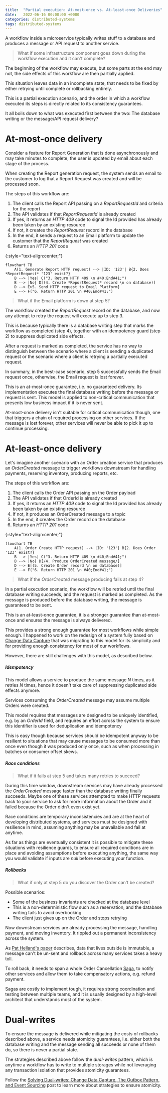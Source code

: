 ```yaml
---
title:  "Partial execution: At-most-once vs. At-least-once Deliveries"
date:   2022-06-16 00:00:00 +0000
categories: distributed-systems
tags: distributed-systems
---
```


A workflow inside a microservice typically writes stuff to a database and produces a message or API request to another service.

> What if some infrastructure component goes down during the workflow execution and it can't complete?

The beginning of the workflow may execute, but some parts at the end may not, the side effects of this workflow are then partially applied.

This situation leaves data in an incomplete state, that needs to be fixed by either retrying until complete or rollbacking entirely.

This is a partial execution scenario, and the order in which a workflow executed its steps is directly related to its consistency guarantees.

It all boils down to what was executed first between the two: The database writing or the message/API request delivery?

# At-most-once delivery

Consider a feature for Report Generation that is done asynchronously and may take minutes to complete, the user is updated by email about each stage of the process.

When creating the Report generation request, the system sends an email to the customer to log that a Report Request was created and will be processed soon.

The steps of this workflow are:
1. The client calls the Report API passing on a *ReportRequestId* and criteria for the report
2. The API validates if that *ReportRequestId* is already created
3. If yes, it returns an *HTTP 409* code to signal the Id provided has already been taken by an existing resource
4. If not, it creates the *ReportRequest* record in the database
5. In the end, it sends a request to an Email platform to update the customer that the *ReportRequest* was created
6. Returns an *HTTP 201* code

{:style="text-align:center;"}
```mermaid!
flowchart TB
    A(1. Generate Report HTTP request) --> |ID: '123'| B{2. Does *ReportRequest* '123' exist?}
    B --> |Yes| C("3. Return HTTP 409 \n #40;End#41;")
    B --> |No| D[(4. Create *ReportRequest* record \n on database)]
    D --> E>5. Send HTTP request to Email Platform]
    E --> F("6. Return HTTP 201 \n #40;End#41;")
```

> What if the Email platform is down at step 5?

The workflow created the *ReportRequest* record on the database, and now any attempt to retry the request will execute up to step 3.

This is because typically there is a database writing step that marks the workflow as completed (step 4), together with an idempotency guard (step 2) to suppress duplicated side effects.

After a request is marked as completed, the service has no way to distinguish between the scenario where a client is sending a duplicated request or the scenario where a client is retrying a partially executed request.

In summary, in the best-case scenario, step 5 successfully sends the Email request once, otherwise, the Email request is lost forever.

This is an at-most-once guarantee, i.e. no guaranteed delivery.
Its implementation executes the final database writing before the message or request is sent.
This model is applied to non-critical communication that presents low business impact if it is never sent.

At-most-once delivery isn't suitable for critical communication though, one that triggers a chain of required processing on other services.
If the message is lost forever, other services will never be able to pick it up to continue processing.

# At-least-once delivery

Let's imagine another scenario with an Order creation service that produces an *OrderCreated* message to trigger workflows downstream for handling payments, reserving inventory, producing reports, etc.

The steps of this workflow are:
1. The client calls the Order API passing on the Order payload
2. The API validates if that OrderId is already created
3. If yes, it returns an *HTTP 409* code to signal the Id provided has already been taken by an existing resource
4. If not, it produces an OrderCreated message to a topic
5. In the end, it creates the Order record on the database
6. Returns an *HTTP 201* code

{:style="text-align:center;"}
```mermaid!
flowchart TB
    A(1. Order Create HTTP request) --> |ID: '123'| B{2. Does Order '123' exist?}
    B --> |Yes| C("3. Return HTTP 409 \n #40;End#41;")
    B --> |No| D[/4. Produce OrderCreated message/]
    D --> E[(5. Create Order record \n on database)]
    E --> F("6. Return HTTP 201 \n #40;End#41;")
```

> What if the *OrderCreated* message producing fails at step 4?

In a partial execution scenario, the workflow will be retried until the final database writing succeeds, and the request is marked as completed.
As the message is produced before the database writing, the message is guaranteed to be sent.

This is an at-least-once guarantee, it is a stronger guarantee than at-most-once and ensures the message is always delivered.

This provides a strong enough guarantee for most workflows while simple enough.
I happened to work on the redesign of a system fully based on [Change Data Capture][article-part-2-cdc] that was migrating to this model for its simplicity and for providing enough consistency for most of our workflows.

However, there are still challenges with this model, as described below.

##### Idempotency

This model allows a service to produce the same message *N* times, as it retries *N* times, hence it doesn't take care of suppressing duplicated side effects anymore.

Services consuming the *OrderCreated* message may assume multiple Orders were created.

This model requires that messages are designed to be uniquely identified, e.g. by an *OrderId* field, and requires an effort across the system to ensure this identifier is used for deduplication and idempotency

This is easy though because services should be idempotent anyway to be resilient to situations that may cause messages to be consumed more than once even though it was produced only once, such as when processing in batches or consumer offset skews.

##### Race conditions

> What if it fails at step 5 and takes many retries to succeed?

During this time window, downstream services may have already processed the *OrderCreated* message faster than the database writing finally succeeds.
Maybe one of these services attempted to make HTTP requests back to your service to ask for more information about the Order and it failed because the Order didn't even exist yet.

Race conditions are temporary inconsistencies and are at the heart of developing distributed systems, and services must be designed with resilience in mind, assuming anything may be unavailable and fail at anytime.

As far as things are eventually consistent it is possible to mitigate these situations with resilience guards, to ensure all required conditions are in place and avoiding assumptions before executing anything, the same way you would validate if inputs are *null* before executing your function.

##### Rollbacks

> What if only at step 5 do you discover the Order can't be created?

Possible scenarios:
* Some of the business invariants are checked at the database level
* This is a non-deterministic flow such as a reservation, and the database writing fails to avoid overbooking
* The client just gives up on the Order and stops retrying

Now downstream services are already processing the message, handling payment, and moving inventory. It rippled out a permanent inconsistency across the system.

As [Pat Helland's paper][pat-helland-paper] describes, data that lives outside is immutable, a message can't be un-sent and rollback across many services takes a heavy toll.

To roll back, it needs to span a whole Order Cancellation [Saga][saga], to notify other services and allow them to take compensatory actions, e.g. refund payment.

Sagas are costly to implement tough, it requires strong coordination and testing between multiple teams, and it is usually designed by a high-level architect that understands most of the system.

# Dual-writes

To ensure the message is delivered while mitigating the costs of rollbacks described above, a service needs atomicity guarantees, i.e. either both the database writing and the message sending all succeeds or none of them do, so there is never a partial state.

The strategies described above follow the *dual-writes* pattern, which is anytime a workflow has to write to multiple storages while not leveraging any transaction isolation that provides atomicity guarantees.

Follow the [Solving Dual-writes: Change Data Capture, The Outbox Pattern, and Event Sourcing][dual-writes-article] post to learn more about strategies to ensure atomicity.

[article-part-2-cdc]: ../../../2022/06/17/solving-dual-writes-with-cdc-and-the-outbox-pattern.html#change-data-capture-cdc
[pat-helland-paper]: https://queue.acm.org/detail.cfm?id=3415014
[saga]: https://microservices.io/patterns/data/saga.html
[dual-writes-article]: ../../../2022/06/17/solving-dual-writes-with-cdc-and-the-outbox-pattern.html